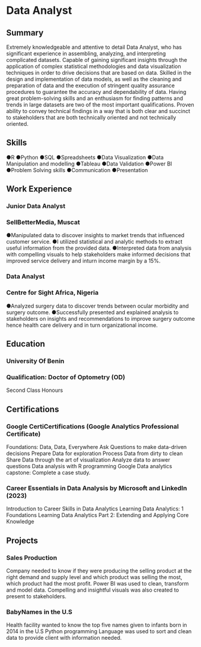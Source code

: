 # Data Analyst

## Summary
Extremely knowledgeable and attentive to detail Data Analyst, who has significant experience in assembling, analyzing, and interpreting complicated datasets. Capable of gaining significant insights through the application of complex statistical methodologies and data visualization techniques in order to drive decisions that are based on data. Skilled in the design and implementation of data models, as well as the cleaning and preparation of data and the execution of stringent quality assurance procedures to guarantee the accuracy and dependability of data. Having great problem-solving skills and an enthusiasm for finding patterns and trends in large datasets are two of the most important qualifications. Proven ability to convey technical findings in a way that is both clear and succinct to stakeholders that are both technically oriented and not technically oriented.

## Skills
●R
●Python 
●SQL
●Spreadsheets
●Data Visualization 
●Data Manipulation and modelling
●Tableau
●Data Validation 
●Power BI
●Problem Solving skills
●Communication 
●Presentation 

## Work Experience
### Junior Data Analyst
### SellBetterMedia, Muscat 
●Manipulated data to discover insights to market trends that influenced customer service.
●I utilized statistical and analytic methods to extract useful information from the provided data. 
●Interpreted data from analysis with compelling visuals to help stakeholders make informed decisions that improved service delivery and inturn income margin by a 15%.

### Data Analyst
### Centre for Sight Africa, Nigeria 
●Analyzed surgery data to discover trends between ocular morbidity and surgery outcome.
●Successfully presented and explained analysis to stakeholders on insights and recommendations to improve surgery outcome hence health care delivery and in turn organizational income.

## Education
### University Of Benin							
### Qualification: Doctor of Optometry (OD)
Second Class Honours

## Certifications
### Google CertiCertifications (Google Analytics Professional Certificate)
Foundations: Data, Data, Everywhere
Ask Questions to make data-driven decisions 
Prepare Data for exploration 
Process Data from dirty to clean 
Share Data through the art of visualization
Analyze data to answer questions
Data analysis with R programming
Google Data analytics capstone: Complete a case study.

### Career Essentials in Data Analysis by Microsoft and LinkedIn (2023)
Introduction to Career Skills in Data Analytics 
Learning Data Analytics: 1 Foundations
Learning Data Analytics Part 2: Extending and Applying Core Knowledge

## Projects 
### Sales Production 
Company needed to know if they were producing the selling product at the right demand and supply level and which product was selling the most, which product had the most profit.
Power BI was used to clean, transform and model data. Compelling and insightful visuals was also created to present to stakeholders.

### BabyNames in the U.S
Health facility wanted to know the top five names given to infants born in 2014 in the U.S
Python programming Language was used to sort and clean data to provide client with information needed.
